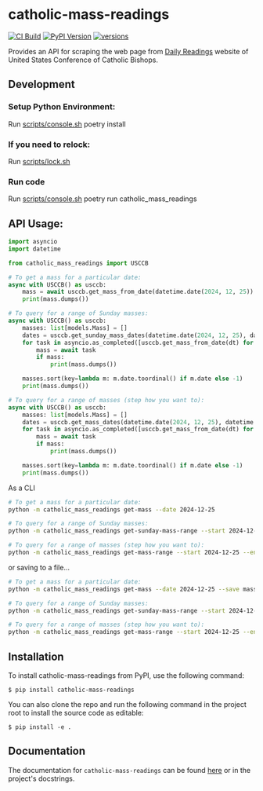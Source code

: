 # catholic-mass-readings

[![CI Build](https://github.com/rcolfin/catholic-mass-readings/actions/workflows/ci.yml/badge.svg)](https://github.com/rcolfin/catholic-mass-readings/actions/workflows/ci.yml)
[![PyPI Version](https://img.shields.io/pypi/v/catholic-mass-readings)](https://pypi.python.org/pypi/catholic-mass-readings)
[![versions](https://img.shields.io/pypi/pyversions/catholic-mass-readings.svg)](ttps://github.com/rcolfin/catholic-mass-readings)

Provides an API for scraping the web page from [Daily Readings](https://bible.usccb.org/bible/readings/) website of United States Conference of Catholic Bishops.

## Development

### Setup Python Environment:

Run [scripts/console.sh](../scripts/console.sh) poetry install

### If you need to relock:

Run [scripts/lock.sh](../scripts/lock.sh)

### Run code

Run [scripts/console.sh](../scripts/console.sh) poetry run catholic_mass_readings


## API Usage:

```python
import asyncio
import datetime

from catholic_mass_readings import USCCB

# To get a mass for a particular date:
async with USCCB() as usccb:
    mass = await usccb.get_mass_from_date(datetime.date(2024, 12, 25))
    print(mass.dumps())

# To query for a range of Sunday masses:
async with USCCB() as usccb:
    masses: list[models.Mass] = []
    dates = usccb.get_sunday_mass_dates(datetime.date(2024, 12, 25), datetime.date(2024, 1, 25))
    for task in asyncio.as_completed([usccb.get_mass_from_date(dt) for dt in dates]):
        mass = await task
        if mass:
            print(mass.dumps())

    masses.sort(key=lambda m: m.date.toordinal() if m.date else -1)
    print(mass.dumps())

# To query for a range of masses (step how you want to):
async with USCCB() as usccb:
    masses: list[models.Mass] = []
    dates = usccb.get_mass_dates(datetime.date(2024, 12, 25), datetime.date(2024, 1, 25), step=datetime.timedelta(days=1))
    for task in asyncio.as_completed([usccb.get_mass_from_date(dt) for dt in dates]):
        mass = await task
        if mass:
            print(mass.dumps())

    masses.sort(key=lambda m: m.date.toordinal() if m.date else -1)
    print(mass.dumps())
```

As a CLI

```sh
# To get a mass for a particular date:
python -m catholic_mass_readings get-mass --date 2024-12-25

# To query for a range of Sunday masses:
python -m catholic_mass_readings get-sunday-mass-range --start 2024-12-25 --end 2025-01-01

# To query for a range of masses (step how you want to):
python -m catholic_mass_readings get-mass-range --start 2024-12-25 --end 2025-01-01 --step 7
```

or saving to a file...

```sh
# To get a mass for a particular date:
python -m catholic_mass_readings get-mass --date 2024-12-25 --save mass.json

# To query for a range of Sunday masses:
python -m catholic_mass_readings get-sunday-mass-range --start 2024-12-25 --end 2025-01-01 --save mass.json

# To query for a range of masses (step how you want to):
python -m catholic_mass_readings get-mass-range --start 2024-12-25 --end 2025-01-01 --step 7 --save mass.json
```

## Installation

To install catholic-mass-readings from PyPI, use the following command:

    $ pip install catholic-mass-readings

You can also clone the repo and run the following command in the project root to install the source code as editable:

    $ pip install -e .

## Documentation
The documentation for `catholic-mass-readings` can be found [here](https://rcolfin.github.io/catholic-mass-readings/) or in the project's docstrings.
